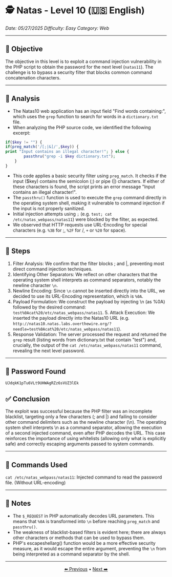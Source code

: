 # 🕵️ Natas - Level 10 (🇺🇸 English)  
*Date: 05/27/2025* 
*Difficulty: Easy* 
*Category: Web* 

---

## 🎯 Objective

The objective in this level is to exploit a command injection vulnerability in the PHP script to obtain the password for the next level (`natas11`). The challenge is to bypass a security filter that blocks common command concatenation characters.

---

## 🔎 Analysis

- The Natas10 web application has an input field "Find words containing:", which uses the `grep` function to search for words in a `dictionary.txt` file. 
- When analyzing the PHP source code, we identified the following excerpt:
```php
if($key != "") {
if(preg_match('/[;|&]/',$key)) {
print "Input contains an illegal character!"; } else {
        passthru("grep -i $key dictionary.txt");
    }
}
```
- This code applies a basic security filter using `preg_match`. It checks if the input ($key) contains the semicolon (;) or pipe (|) characters. If either of these characters is found, the script prints an error message "Input contains an illegal character!". 
- The `passthru()` function is used to execute the `grep` command directly in the operating system shell, making it vulnerable to command injection if the input is not properly sanitized. 
- Initial injection attempts using `;` (e.g. `test; cat /etc/natas_webpass/natas11`) were blocked by the filter, as expected. 
- We observed that HTTP requests use URL-Encoding for special characters (e.g. `%3B` for ;, `%2F` for /, `+` or `%20` for space). 

---

## 🧱 Steps

1. Filter Analysis: We confirm that the filter blocks ; and |, preventing most direct command injection techniques. 
2. Identifying Other Separators: We reflect on other characters that the operating system shell interprets as command separators, notably the newline character `\n`. 
3. Newline Encoding: Since `\n` cannot be inserted directly into the URL, we decided to use its URL-Encoding representation, which is `%0A`. 
4. Payload Formulation: We construct the payload by injecting \n (as %0A) followed by the desired command: `test%0Acat%20/etc/natas_webpass/natas11`. 5. Attack Execution: We inserted the payload directly into the Natas10 URL (e.g. `http://natas10.natas.labs.overthewire.org/?needle=test%0Acat%20/etc/natas_webpass/natas11`).
6. Response Validation: The server processed the request and returned the `grep` result (listing words from dictionary.txt that contain "test") and, crucially, the output of the `cat /etc/natas_webpass/natas11` command, revealing the next level password.

---

## 🔑 Password Found

```
UJdqkK1pTu6VLt9UHWAgRZz6sVUZ3lEk
```

## ✅ Conclusion

The exploit was successful because the PHP filter was an incomplete blacklist, targeting only a few characters (; and |) and failing to consider other command delimiters such as the newline character (\n). The operating system shell interprets \n as a command separator, allowing the execution of a second injected command, even after PHP decodes the URL. This case reinforces the importance of using whitelists (allowing only what is explicitly safe) and correctly escaping arguments passed to system commands.

---

## 🧪 Commands Used

`cat /etc/natas_webpass/natas11`: Injected command to read the password file. (Without URL-encoding)

---

## 🧠 Notes

- The `$_REQUEST` in PHP automatically decodes URL parameters. This means that `%0A` is transformed into `\n` before reaching `preg_match` and `passthru()`. 
- The weakness of blacklist-based filters is evident here; there are always other characters or methods that can be used to bypass them. 
- PHP's escapeshellarg() function would be a more effective security measure, as it would escape the entire argument, preventing the `\n` from being interpreted as a command separator by the shell. 

---

<p align="center"> <a href="../Natas09/Readme.md">⬅️ Previous</a> • <a href="../Natas11/Readme.md">Next ➡️</a> </p>
